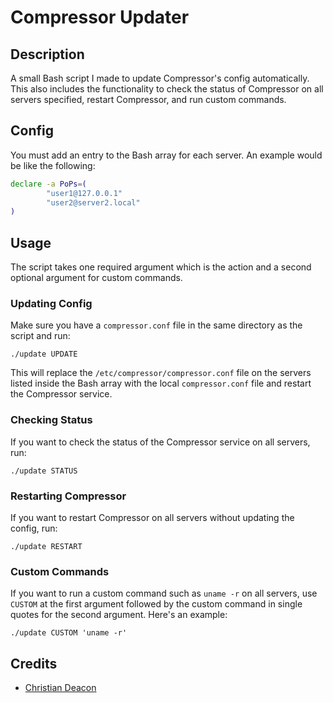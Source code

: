 # Compressor Updater
## Description
A small Bash script I made to update Compressor's config automatically. This also includes the functionality to check the status of Compressor on all servers specified, restart Compressor, and run custom commands.

## Config
You must add an entry to the Bash array for each server. An example would be like the following:

```bash
declare -a PoPs=(
        "user1@127.0.0.1"
        "user2@server2.local"
)
```

## Usage
The script takes one required argument which is the action and a second optional argument for custom commands.

### Updating Config
Make sure you have a `compressor.conf` file in the same directory as the script and run:

```
./update UPDATE
```

This will replace the `/etc/compressor/compressor.conf` file on the servers listed inside the Bash array with the local `compressor.conf` file and restart the Compressor service.

### Checking Status
If you want to check the status of the Compressor service on all servers, run:

```
./update STATUS
```

### Restarting Compressor
If you want to restart Compressor on all servers without updating the config, run:

```
./update RESTART
```

### Custom Commands
If you want to run a custom command such as `uname -r` on all servers, use `CUSTOM` at the first argument followed by the custom command in single quotes for the second argument. Here's an example:

```
./update CUSTOM 'uname -r'
```

## Credits
* [Christian Deacon](https://github.com/gamemann)
